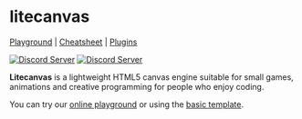 # litecanvas

[Playground](https://litecanvas.github.io) | [Cheatsheet](https://litecanvas.github.io/about.html) | [Plugins](https://www.npmjs.com/search?q=keywords:litecanvas)

[![Discord Server](https://flat.badgen.net/static/CHAT/ON%20DISCORD/5865f2?scale=1.5)](https://discord.com/invite/r2c3rGsvH3)
[![Discord Server](https://flat.badgen.net/static/FOLLOW/ON%20ITCH.IO/fa5c5c?scale=1.5)](https://bills.itch.io/litecanvas)

**Litecanvas** is a lightweight HTML5 canvas engine suitable for small games, animations and creative programming for people who enjoy coding.

You can try our [online playground](https://litecanvas.github.io) or using the [basic template](https://github.com/litecanvas/template).
